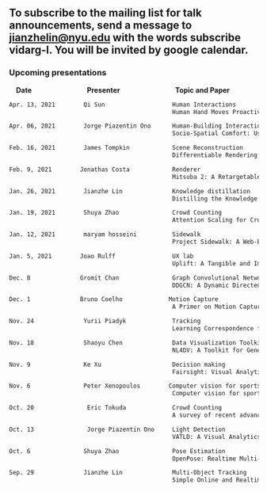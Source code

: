 ## To subscribe to the mailing list for talk announcements, send a message to **<jianzhelin@nyu.edu>** with the words subscribe vidarg-l. You will be invited by google calendar.

### Upcoming presentations

&emsp;**Date** &emsp; &emsp; &emsp; &emsp; &emsp; &emsp; **Presenter** &emsp; &emsp; &emsp; &emsp; &emsp; &emsp; **Topic and Paper**
```markdown 
Apr. 13, 2021        Qi Sun                   Human Interactions
                                              Human Hand Moves Proactively to the External Stimulus: An Evolutional Strategy for Minimizing Transient Error
```
```markdown 
Apr. 06, 2021        Jorge Piazentin Ono      Human-Building Interactions
                                              Socio-Spatial Comfort: Using Vision-based Analysis to Inform User-Centred Human-Building Interactions
```
```markdown 
Feb. 16, 2021        James Tompkin            Scene Reconstruction
                                              Differentiable Rendering Three Ways for Multi-camera Scene Reconstruction
```
```markdown 
Feb. 9, 2021        Jonathas Costa            Renderer
                                              Mitsuba 2: A Retargetable Forward and Inverse Renderer
```
```markdown 
Jan. 26, 2021        Jianzhe Lin              Knowledge distillation 
                                              Distilling the Knowledge in a Neural Network
```
```markdown 
Jan. 19, 2021        Shuya Zhao               Crowd Counting 
                                              Attention Scaling for Crowd Counting 
```
```markdown 
Jan. 12, 2021        maryam hosseini          Sidewalk
                                              Project Sidewalk: A Web-based Crowdsourcing Tool for Collecting Sidewalk Accessibility Data At Scale
```
```markdown 
Jan. 5, 2021        Joao Rulff                UX lab 
                                              Uplift: A Tangible and Immersive Tabletop System for Casual Collaborative Visual Analytics
```
```markdown 
Dec. 8              Gromit Chan               Graph Convolutional Network 
                                              DDGCN: A Dynamic Directed Graph Convolutional Network for Action Recognition 
```
```markdown 
Dec. 1              Bruno Coelho             Motion Capture
                                              A Primer on Motion Capture with Deep Learning: Principles, Pitfalls, and Perspectives 
```
```markdown 
Nov. 24              Yurii Piadyk             Tracking
                                              Learning Correspondence from the Cycle-consistency of Time 
```
```markdown 
Nov. 18              Shaoyu Chen              Data Visualization Toolkit
                                              NL4DV: A Toolkit for Generating Analytic Specifications for Data Visualization from Natural Language Queries 
```

```markdown 
Nov. 9               Ke Xu                    Decision making
                                              Fairsight: Visual Analytics for Fairness in Decision Making 
```

```markdown 
Nov. 6               Peter Xenopoulos        Computer vision for sports
                                              Computer vision for sports: Current applications and research topics 
```

```markdown 
Oct. 20               Eric Tokuda             Crowd Counting
                                              A survey of recent advances in CNN-based single image crowd
```

```markdown 
Oct. 13               Jorge Piazentin Ono     Light Detection
                                              VATLD: A Visual Analytics System to Assess, Understand and Improve T raffic Light Detection
```

```markdown 
Oct. 6               Shuya Zhao               Pose Estimation
                                              OpenPose: Realtime Multi-Person 2D Pose Estimation using Part Affinity Fields
```

```markdown 
Sep. 29              Jianzhe Lin              Multi-Object Tracking
                                              Simple Online and Realtime Tracking with a Deep Association Metric
```


